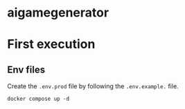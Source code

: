 # aigamegenerator

# First execution

## Env files

Create the `.env.prod` file by following the `.env.example.` file.


```docker compose up -d```